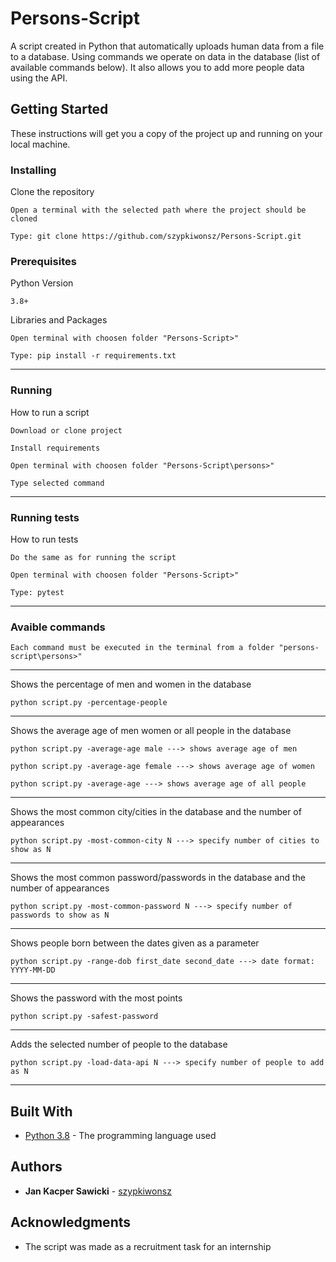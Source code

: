 # Persons-Script

A script created in Python that automatically uploads human data from a file to a database. Using commands we operate on 
data in the database (list of available commands below). It also allows you to add more people data using the API.

## Getting Started

These instructions will get you a copy of the project up and running on your local machine.
### Installing

Clone the repository

```
Open a terminal with the selected path where the project should be cloned
```
```
Type: git clone https://github.com/szypkiwonsz/Persons-Script.git
```

### Prerequisites
Python Version
```
3.8+
```

Libraries and Packages
```
Open terminal with choosen folder "Persons-Script>"
```

```
Type: pip install -r requirements.txt
```
---

### Running

How to run a script

```
Download or clone project
```
```
Install requirements
```
```
Open terminal with choosen folder "Persons-Script\persons>"
```
```
Type selected command
```
---
### Running tests

How to run tests
```
Do the same as for running the script
```
```
Open terminal with choosen folder "Persons-Script>"
```
```
Type: pytest
```
---
### Avaible commands
```
Each command must be executed in the terminal from a folder "persons-script\persons>"
```
---
Shows the percentage of men and women in the database

```
python script.py -percentage-people
```
---

Shows the average age of men women or all people in the database

```
python script.py -average-age male ---> shows average age of men
```
```
python script.py -average-age female ---> shows average age of women
```
```
python script.py -average-age ---> shows average age of all people
```
---

Shows the most common city/cities in the database and the number of appearances

```
python script.py -most-common-city N ---> specify number of cities to show as N
```
---

Shows the most common password/passwords in the database and the number of appearances

```
python script.py -most-common-password N ---> specify number of passwords to show as N
```
---
Shows people born between the dates given as a parameter

```
python script.py -range-dob first_date second_date ---> date format: YYYY-MM-DD
```
---
Shows the password with the most points

```
python script.py -safest-password
```
---
Adds the selected number of people to the database

```
python script.py -load-data-api N ---> specify number of people to add as N
```
---
## Built With

* [Python 3.8](https://www.python.org/) - The programming language used

## Authors

* **Jan Kacper Sawicki** - [szypkiwonsz](https://github.com/szypkiwonsz)

## Acknowledgments

* The script was made as a recruitment task for an internship
